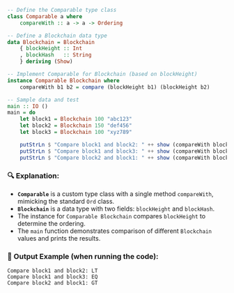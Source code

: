 ```haskell
-- Define the Comparable type class
class Comparable a where
    compareWith :: a -> a -> Ordering

-- Define a Blockchain data type
data Blockchain = Blockchain
    { blockHeight :: Int
    , blockHash   :: String
    } deriving (Show)

-- Implement Comparable for Blockchain (based on blockHeight)
instance Comparable Blockchain where
    compareWith b1 b2 = compare (blockHeight b1) (blockHeight b2)

-- Sample data and test
main :: IO ()
main = do
    let block1 = Blockchain 100 "abc123"
    let block2 = Blockchain 150 "def456"
    let block3 = Blockchain 100 "xyz789"

    putStrLn $ "Compare block1 and block2: " ++ show (compareWith block1 block2)
    putStrLn $ "Compare block1 and block3: " ++ show (compareWith block1 block3)
    putStrLn $ "Compare block2 and block1: " ++ show (compareWith block2 block1)
```

### 🔍 Explanation:

* **`Comparable`** is a custom type class with a single method `compareWith`, mimicking the standard `Ord` class.
* **`Blockchain`** is a data type with two fields: `blockHeight` and `blockHash`.
* The instance for `Comparable Blockchain` compares `blockHeight` to determine the ordering.
* The `main` function demonstrates comparison of different `Blockchain` values and prints the results.

### 🧪 Output Example (when running the code):

```
Compare block1 and block2: LT
Compare block1 and block3: EQ
Compare block2 and block1: GT
